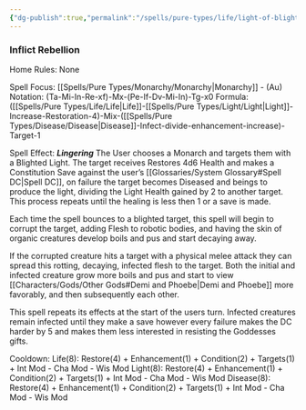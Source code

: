 ```yaml
---
{"dg-publish":true,"permalink":"/spells/pure-types/life/light-of-blightwind/","tags":["Spell/Light","Spell/Life","Spell/Disease","Spell/Lingering","Spell/Healing"]}
---
```


### Inflict Rebellion
Home Rules: None

Spell Focus: [[Spells/Pure Types/Monarchy/Monarchy\|Monarchy]] - (Au)
Notation: (Ta-Mi-In-Re-xf)-Mx-(Pe-If-Dv-Mi-In)-Tg-x0
Formula: ([[Spells/Pure Types/Life/Life\|Life]]-[[Spells/Pure Types/Light/Light\|Light]]-Increase-Restoration-4)-Mix-([[Spells/Pure Types/Disease/Disease\|Disease]]-Infect-divide-enhancement-increase)-Target-1

Spell Effect: ***Lingering***
The User chooses a Monarch and targets them with a Blighted Light. The target receives Restores 4d6 Health and makes a Constitution Save against the user’s [[Glossaries/System Glossary#Spell DC\|Spell DC]], on failure the target becomes Diseased and beings to produce the light, dividing the Light Health gained by 2 to another target. This process repeats until the healing is less then 1 or a save is made. 

Each time the spell bounces to a blighted target, this spell will begin to corrupt the target, adding Flesh to robotic bodies, and having the skin of organic creatures develop boils and pus and start decaying away. 

If the corrupted creature hits a target with a physical melee attack they can spread this rotting, decaying, infected flesh to the target. Both the initial and infected creature grow more boils and pus and start to view [[Characters/Gods/Other Gods#Demi and Phoebe\|Demi and Phoebe]] more favorably, and then subsequently each other. 

This spell repeats its effects at the start of the users turn. Infected creatures remain infected until they make a save however every failure makes the DC harder by 5 and makes them less interested in resisting the Goddesses gifts.

Cooldown:
Life(8): Restore(4) + Enhancement(1) + Condition(2) + Targets(1) + Int Mod - Cha Mod - Wis Mod
Light(8): Restore(4) + Enhancement(1) + Condition(2) + Targets(1) + Int Mod - Cha Mod - Wis Mod
Disease(8): Restore(4) + Enhancement(1) + Condition(2) + Targets(1) + Int Mod - Cha Mod - Wis Mod